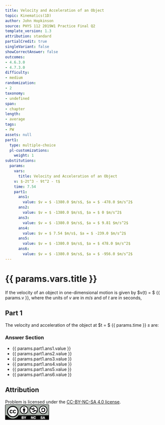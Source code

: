 ```yaml
---
title: Velocity and Acceleration of an Object
topic: Kinematics(1D)
author: John Hopkinson
source: PHYS 112 2019W1 Practice Final Q2
template_version: 1.3
attribution: standard
partialCredit: true
singleVariant: false
showCorrectAnswer: false
outcomes:
- 4.6.3.0
- 4.7.3.0
difficulty:
- medium
randomization:
- 2
taxonomy:
- undefined
span:
- chapter
length:
- average
tags:
- PW
assets: null
part1:
  type: multiple-choice
  pl-customizations:
    weight: 1
substitutions:
  params:
    vars:
      title: Velocity and Acceleration of an Object
    v: $-2t^3 - 9t^2 - t$
    time: 7.54
    part1:
      ans1:
        value: $v = $ -1380.0 $m/s$, $a = $ -478.0 $m/s^2$
      ans2:
        value: $v = $ -1380.0 $m/s$, $a = $ 0 $m/s^2$
      ans3:
        value: $v = $ -1380.0 $m/s$, $a = $ 9.81 $m/s^2$
      ans4:
        value: $v = $ 7.54 $m/s$, $a = $ -239.0 $m/s^2$
      ans5:
        value: $v = $ -1380.0 $m/s$, $a = $ 478.0 $m/s^2$
      ans6:
        value: $v = $ -1380.0 $m/s$, $a = $ -956.0 $m/s^2$
---
```

# {{ params.vars.title }}
If the velocity of an object in one-dimensional motion is given by $v(t) = $ {{ params.v }}, where the units of $v$ are in $m/s$ and of $t$ are in seconds,

## Part 1

The velocity and acceleration of the object at $t = $ {{ params.time }} $s$ are:

### Answer Section

- {{ params.part1.ans1.value }}
- {{ params.part1.ans2.value }}
- {{ params.part1.ans3.value }}
- {{ params.part1.ans4.value }}
- {{ params.part1.ans5.value }}
- {{ params.part1.ans6.value }}

## Attribution

Problem is licensed under the [CC-BY-NC-SA 4.0 license](https://creativecommons.org/licenses/by-nc-sa/4.0/).<br> ![The Creative Commons 4.0 license requiring attribution-BY, non-commercial-NC, and share-alike-SA license.](https://raw.githubusercontent.com/firasm/bits/master/by-nc-sa.png)